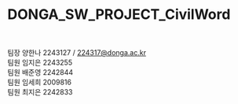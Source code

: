 # DONGA_SW_PROJECT_CivilWord
<br>


팀장 양한나 2243127 / 224317@donga.ac.kr<br> 
팀원 임지은 2243255 <br>
팀원 배준영 2242844<br>
팀원 임세희 2009816<br>
팀원 최지은 2242833<br>
